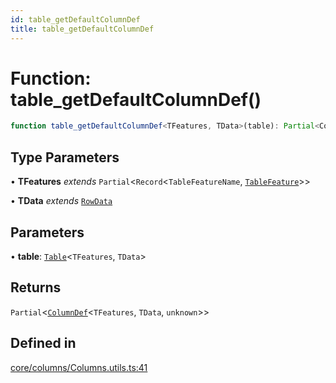 ```yaml
---
id: table_getDefaultColumnDef
title: table_getDefaultColumnDef
---
```


# Function: table\_getDefaultColumnDef()

```ts
function table_getDefaultColumnDef<TFeatures, TData>(table): Partial<ColumnDef<TFeatures, TData, unknown>>
```

## Type Parameters

• **TFeatures** *extends* `Partial`\<`Record`\<`TableFeatureName`, [`TableFeature`](../interfaces/tablefeature.md)\>\>

• **TData** *extends* [`RowData`](../type-aliases/rowdata.md)

## Parameters

• **table**: [`Table`](../type-aliases/table.md)\<`TFeatures`, `TData`\>

## Returns

`Partial`\<[`ColumnDef`](../type-aliases/columndef.md)\<`TFeatures`, `TData`, `unknown`\>\>

## Defined in

[core/columns/Columns.utils.ts:41](https://github.com/TanStack/table/blob/main/packages/table-core/src/core/columns/Columns.utils.ts#L41)
